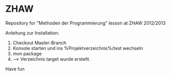 ZHAW
====
Repository for "Methoden der Programmierung" lesson at ZHAW 2012/2013

Anleitung zur Installation:
1. Checkout Master-Branch
2. Konsole starten und ins %Projektverzeichnis%/test wechseln
3. mvn package
4. --> Verzeichnis target wurde erstellt.

Have fun
